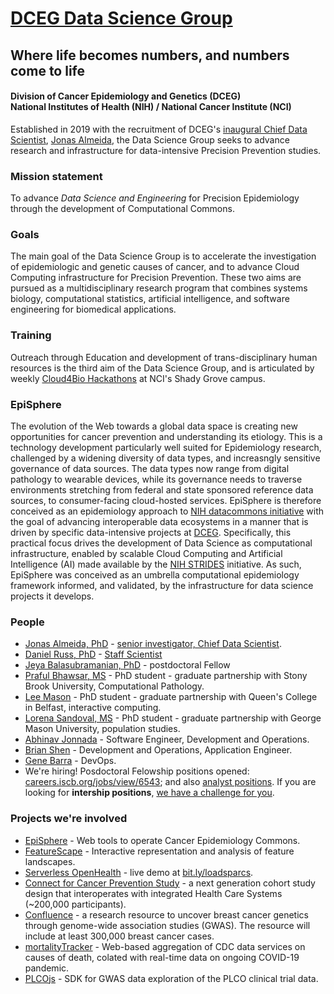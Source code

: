 # [DCEG Data Science Group](https://dceg.cancer.gov/about/organization/programs-ebp/datascience)
## Where life becomes numbers, and numbers come to life
#### Division of Cancer Epidemiology and Genetics (DCEG)<br>National Institutes of Health (NIH) / National Cancer Institute (NCI)

Established in 2019 with the recruitment of DCEG's [inaugural Chief Data Scientist](https://irp.nih.gov/catalyst/v27i2/colleagues-recently-tenured), [Jonas Almeida](https://dceg.cancer.gov/about/staff-directory/biographies/A-J/almeida-jonas), the Data Science Group seeks to advance research and infrastructure for data-intensive Precision Prevention studies.
### Mission statement
To advance *Data Science and Engineering* for Precision Epidemiology through the development of Computational Commons.
### Goals
The main goal of the Data Science Group is to accelerate the investigation of epidemiologic and genetic causes of cancer, and to advance Cloud Computing infrastructure for Precision Prevention. These two aims are pursued as a multidisciplinary research program that combines systems biology, computational statistics, artificial intelligence, and software engineering for biomedical applications.
### Training
Outreach through Education and development of trans-disciplinary human resources is the third aim of the Data Science Group, and is articulated by weekly [Cloud4Bio Hackathons](https://cloud4bio.github.io) at NCI's Shady Grove campus.
### EpiSphere
The evolution of the Web towards a global data space is creating new opportunities for cancer prevention and understanding its etiology. This is a technology development particularly well suited for Epidemiology research, challenged by a widening diversity of data types, and increasngly sensitive governance of data sources. The data types now range from digital pathology to wearable devices, while its governance needs to traverse environments stretching from federal and state sponsored reference data sources, to consumer-facing cloud-hosted services. EpiSphere is therefore conceived as an epidemiology approach to [NIH datacommons initiative](https://commonfund.nih.gov/commons) with the goal of advancing interoperable data ecosystems in a manner that is driven by specific data-intensive projects at [DCEG](https://dceg.cancer.gov). Specifically, this practical focus drives the development of Data Science as computational infrastructure, enabled by scalable Cloud Computing and Artificial Intelligence (AI) made available by the [NIH STRIDES](https://datascience.nih.gov/strides) initiative. As such, EpiSphere was conceived as an umbrella computational epidemiology framework informed, and validated, by the infrastructure for data science projects it develops. 
### People
* [Jonas Almeida, PhD](https://github.com/jonasalmeida) - [senior investigator, Chief Data Scientist](https://dceg.cancer.gov/about/staff-directory/almeida-jonas).
* [Daniel Russ, PhD](https://github.com/danielruss) - [Staff Scientist](https://dceg.cancer.gov/about/staff-directory/russ-daniel)
* [Jeya Balasubramanian, PhD](https://github.com/jeyabbalas) - postdoctoral Fellow
* [Praful Bhawsar, MS](https://github.com/PrafulB) - PhD student - graduate partnership with Stony Brook University, Computational Pathology.
* [Lee Mason](https://github.com/LKMason) - PhD student - graduate partnership with Queen's College in Belfast, interactive computing.
* [Lorena Sandoval, MS](https://github.com/lorenasandoval88) - PhD student - graduate partnership with George Mason University, population studies.
* [Abhinav Jonnada](https://github.com/abhinavjonnada82) - Software Engineer, Development and Operations.
* [Brian Shen](https://github.com/naiyume) - Development and Operations, Application Engineer.
* [Gene Barra](https://github.com/august-thomas) - DevOps.
* We're hiring! Posdoctoral Felowship positions opened: [careers.iscb.org/jobs/view/6543](https://careers.iscb.org/jobs/view/6543); and also [analyst positions](https://careers.iscb.org/jobs/view/6549). If you are looking for **intership positions**, [we have a challenge for you](https://github.com/episphere/internshipChallenge).

### Projects we're involved
* [EpiSphere](https://github.com/episphere) - Web tools to operate Cancer Epidemiology Commons.
* [FeatureScape](https://mathbiol.github.io/tcgatil) - Interactive representation and analysis of feature landscapes.
* [Serverless OpenHealth](https://www.ncbi.nlm.nih.gov/pubmed/30671301) - live demo at [bit.ly/loadsparcs](https://bit.ly/loadsparcs).
* [Connect for Cancer Prevention Study](https://dceg.cancer.gov/research/who-we-study/cohorts/connect) - a next generation cohort study design that interoperates with integrated Health Care Systems (~200,000 participants).
* [Confluence](https://dceg.cancer.gov/research/cancer-types/breast-cancer/confluence-project) - a research resource to uncover breast cancer genetics through genome-wide association studies (GWAS). The resource will include at least 300,000 breast cancer cases.
* [mortalityTracker](https://episphere.github.io/deathtracker) - Web-based aggregation of CDC data services on causes of death, colated with real-time data on ongoing COVID-19 pandemic.
* [PLCOjs](https://github.com/episphere/plco) - SDK for GWAS data exploration of the PLCO clinical trial data.

